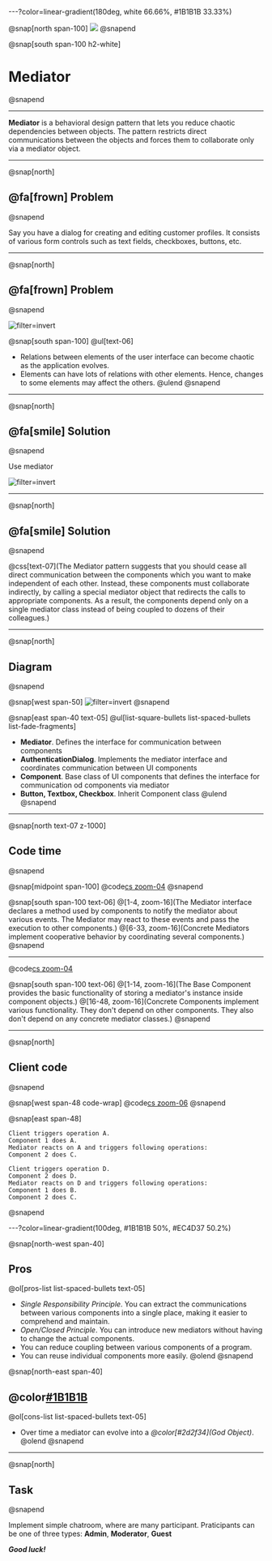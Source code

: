 ---?color=linear-gradient(180deg, white 66.66%, #1B1B1B 33.33%)

@snap[north span-100]
![](assets/images/mediator/main_image.png)
@snapend

@snap[south span-100 h2-white]
# Mediator 
@snapend

---

**Mediator** is a behavioral design pattern that lets you reduce chaotic dependencies between objects. The pattern restricts direct communications between the objects and forces them to collaborate only via a mediator object.

---

@snap[north]
## @fa[frown] Problem
@snapend

Say you have a dialog for creating and editing customer profiles. It consists of various form controls such as text fields, checkboxes, buttons, etc.

---

@snap[north]
## @fa[frown] Problem
@snapend

![filter=invert](assets/images/mediator/problem.png)

@snap[south span-100]
@ul[text-06]
- Relations between elements of the user interface can become chaotic as the application evolves.
- Elements can have lots of relations with other elements. Hence, changes to some elements may affect the others.
@ulend
@snapend

---

@snap[north]
## @fa[smile] Solution
@snapend

Use mediator

![filter=invert](assets/images/mediator/solution.png)

---

@snap[north]
## @fa[smile] Solution
@snapend

@css[text-07](The Mediator pattern suggests that you should cease all direct communication between the components which you want to make independent of each other. Instead, these components must collaborate indirectly, by calling a special mediator object that redirects the calls to appropriate components. As a result, the components depend only on a single mediator class instead of being coupled to dozens of their colleagues.)

---

@snap[north]
## Diagram
@snapend

@snap[west span-50]
![filter=invert](assets/images/mediator/diagram.png)
@snapend

@snap[east span-40 text-05]
@ul[list-square-bullets list-spaced-bullets list-fade-fragments] 
- **Mediator**. Defines the interface for communication between components
- **AuthenticationDialog**. Implements the mediator interface and coordinates communication between UI components
- **Component**. Base class of UI components that defines the interface for communication od components via mediator
- **Button, Textbox, Checkbox**. Inherit Component class
@ulend
@snapend

---

@snap[north text-07 z-1000]
## Code time
@snapend

@snap[midpoint span-100]
@code[cs zoom-04](src/code/mediator.cs?lines=5-37)
@snapend

@snap[south span-100 text-06]
@[1-4, zoom-16](The Mediator interface declares a method used by components to notify the mediator about various events. The Mediator may react to these events and pass the execution to other components.)
@[6-33, zoom-16](Concrete Mediators implement cooperative behavior by coordinating several components.)
@snapend

---

@code[cs zoom-04](src/code/mediator.cs?lines=39-86)

@snap[south span-100 text-06]
@[1-14, zoom-16](The Base Component provides the basic functionality of storing a mediator's instance inside component objects.)
@[16-48, zoom-16](Concrete Components implement various functionality. They don't depend on other components. They also don't depend on any concrete mediator classes.)
@snapend

---

@snap[north]
## Client code
@snapend

@snap[west span-48 code-wrap]
@code[cs zoom-06](src/code/mediator.cs?lines=88-104)
@snapend

@snap[east span-48]
``` plaintext zoom-06
Client triggers operation A.
Component 1 does A.
Mediator reacts on A and triggers following operations:
Component 2 does C.

Client triggers operation D.
Component 2 does D.
Mediator reacts on D and triggers following operations:
Component 1 does B.
Component 2 does C.
```
@snapend

---?color=linear-gradient(100deg, #1B1B1B 50%, #EC4D37 50.2%)

@snap[north-west span-40]
## Pros
@ol[pros-list list-spaced-bullets text-05]
- *Single Responsibility Principle*. You can extract the communications between various components into a single place, making it easier to comprehend and maintain.
- *Open/Closed Principle*. You can introduce new mediators without having to change the actual components.
- You can reduce coupling between various components of a program.
- You can reuse individual components more easily.
@olend
@snapend

@snap[north-east span-40]
## @color[#1B1B1B](Cons)
@ol[cons-list list-spaced-bullets text-05]
- Over time a mediator can evolve into a *@color[#2d2f34](God Object)*.
@olend
@snapend

---

@snap[north]
## Task
@snapend

Implement simple chatroom, where are many participant. Praticipants can be one of three types: **Admin**, **Moderator**, **Guest**

***Good luck!***